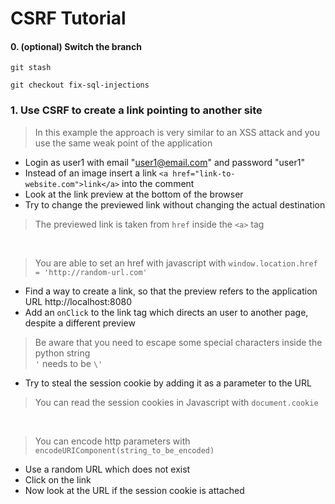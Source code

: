 # CSRF Tutorial

#### 0. (optional) Switch the branch 
```
git stash
```
```
git checkout fix-sql-injections
```

### 1. Use CSRF to create a link pointing to another site
> In this example the approach is very similar to an XSS attack and you use the same weak point of the application

- Login as user1 with email "user1@email.com" and password "user1"
- Instead of an image insert a link `<a href="link-to-website.com">link</a>` into the comment
- Look at the link preview at the bottom of the browser
- Try to change the previewed link without changing the actual destination
> The previewed link is taken from `href` inside the `<a>` tag 
<br/>

> You are able to set an href with javascript with `window.location.href = 'http://random-url.com'`

- Find a way to create a link, so that the preview refers to the application URL http://localhost:8080
- Add an `onClick` to the link tag which directs an user to another page, despite a different preview
> Be aware that you need to escape some special characters inside the python string <br/>
> `'` needs to be `\'`
- Try to steal the session cookie by adding it as a parameter to the URL
> You can read the session cookies in Javascript with `document.cookie`
<br/>

> You can encode http parameters with `encodeURIComponent(string_to_be_encoded)`
- Use a random URL which does not exist
- Click on the link 
- Now look at the URL if the session cookie is attached
